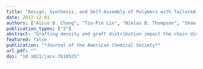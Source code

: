 ```yaml
---
title: "Design, Synthesis, and Self-Assembly of Polymers with Tailored Graft Distributions"
date: 2017-12-01
authors: ["Alice B. Chang", "Tzu-Pin Lin", "Niklas B. Thompson", "Shao-Xiong Luo", "Allegra L. Liberman-Martin", "Hsiang-Yun Chen", "Byeongdu Lee", "Robert H. Grubbs"]
publication_types: ["2"]
abstract: "Grafting density and graft distribution impact the chain dimensions and physical properties of polymers. However, achieving precise control over these structural parameters presents long-standing synthetic challenges. In this report, we introduce a versatile strategy to synthesize polymers with tailored architectures via grafting-through ring-opening metathesis polymerization (ROMP). One-pot copolymerization of an ω-norbornenyl macromonomer and a discrete norbornenyl comonomer (diluent) provides opportunities to control the backbone sequence and therefore the side chain distribution. Toward sequence control, the homopolymerization kinetics of 23 diluents were studied, representing diverse variations in the stereochemistry, anchor groups, and substituents. These modifications tuned the homopolymerization rate constants over 2 orders of magnitude (0.36 M<sup>-1</sup> s<sup>-1</sup> < k<sub>homo</sub> < 82 M<sup>-1</sup> s<sup>-1</sup>). Rate trends were identified and elucidated by complementary mechanistic and density functional theory (DFT) studies. Building on this foundation, complex architectures were achieved through copolymerizations of selected diluents with a poly(d,l-lactide) (PLA), polydimethylsiloxane (PDMS), or polystyrene (PS) macromonomer. The cross-propagation rate constants were obtained by nonlinear least-squares fitting of the instantaneous comonomer concentrations according to the Mayo--Lewis terminal model. In-depth kinetic analyses indicate a wide range of accessible macromonomer/diluent reactivity ratios (0.08 < r<sub>1</sub>/r<sub>2</sub> < 20), corresponding to blocky, gradient, or random backbone sequences. We further demonstrated the versatility of this copolymerization approach by synthesizing AB graft diblock polymers with tapered, uniform, and inverse-tapered molecular "shapes". Small-angle X-ray scattering analysis of the self-assembled structures illustrates effects of the graft distribution on the domain spacing and backbone conformation. Collectively, the insights provided herein into the ROMP mechanism, monomer design, and homo- and copolymerization rate trends offer a general strategy for the design and synthesis of graft polymers with arbitrary architectures. Controlled copolymerization therefore expands the parameter space for molecular and materials design."
featured: false
publication: "*Journal of the American Chemical Society*"
url_pdf: ""
doi: "10.1021/jacs.7b10525"
---
```

